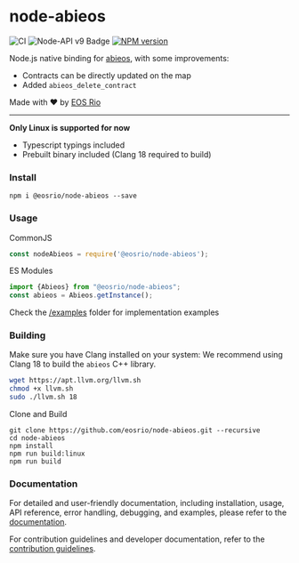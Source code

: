 # node-abieos

![CI](https://github.com/eosrio/node-abieos/actions/workflows/build.yml/badge.svg)
![Node-API v9 Badge](https://github.com/nodejs/abi-stable-node/blob/doc/assets/Node-API%20v9%20Badge.svg)
[![NPM version](https://img.shields.io/npm/v/@eosrio/node-abieos.svg?style=flat)](https://www.npmjs.com/package/@eosrio/node-abieos)

Node.js native binding for [abieos](https://github.com/AntelopeIO/abieos), with some improvements:

- Contracts can be directly updated on the map
- Added `abieos_delete_contract`

Made with ♥ by [EOS Rio](https://eosrio.io/)

----
**Only Linux is supported for now**

- Typescript typings included
- Prebuilt binary included (Clang 18 required to build)

### Install

```shell script
npm i @eosrio/node-abieos --save
```

### Usage

CommonJS
```js
const nodeAbieos = require('@eosrio/node-abieos');
```

ES Modules
```typescript
import {Abieos} from "@eosrio/node-abieos";
const abieos = Abieos.getInstance();
```

Check the [/examples](https://github.com/eosrio/node-abieos/tree/master/examples) folder for implementation examples

### Building

Make sure you have Clang installed on your system:
We recommend using Clang 18 to build the `abieos` C++ library.

```bash
wget https://apt.llvm.org/llvm.sh
chmod +x llvm.sh
sudo ./llvm.sh 18
```

Clone and Build
```shell script
git clone https://github.com/eosrio/node-abieos.git --recursive
cd node-abieos
npm install
npm run build:linux
npm run build
```

### Documentation

For detailed and user-friendly documentation, including installation, usage, API reference, error handling, debugging, and examples, please refer to the [documentation](docs/README.md).

For contribution guidelines and developer documentation, refer to the [contribution guidelines](docs/CONTRIBUTING.md).
